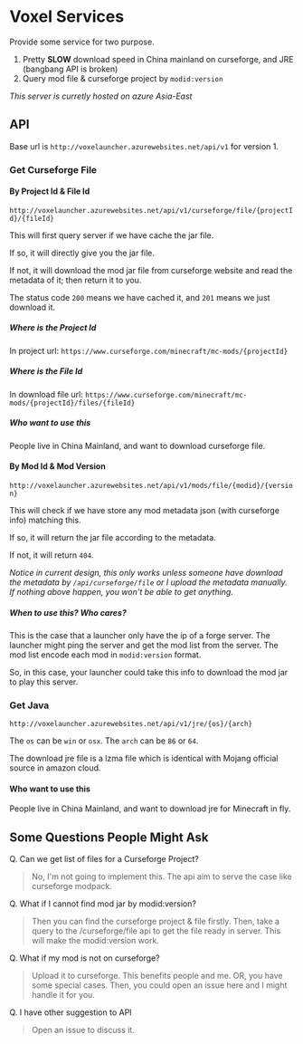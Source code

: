 # Voxel Services

Provide some service for two purpose.

1. Pretty **SLOW** download speed in China mainland on curseforge, and JRE (bangbang API is broken)
2. Query mod file & curseforge project by `modid:version`

*This server is curretly hosted on azure Asia-East*

## API

Base url is `http://voxelauncher.azurewebsites.net/api/v1` for version 1.

### Get Curseforge File

#### By Project Id & File Id

`http://voxelauncher.azurewebsites.net/api/v1/curseforge/file/{projectId}/{fileId}`

This will first query server if we have cache the jar file.

If so, it will directly give you the jar file.

If not, it will download the mod jar file from curseforge website and read the metadata of it; then return it to you.

The status code `200` means we have cached it, and `201` means we just download it. 

##### Where is the Project Id

In project url: `https://www.curseforge.com/minecraft/mc-mods/{projectId}`

##### Where is the File Id

In download file url: `https://www.curseforge.com/minecraft/mc-mods/{projectId}/files/{fileId}`

##### Who want to use this

People live in China Mainland, and want to download curseforge file.

#### By Mod Id & Mod Version

`http://voxelauncher.azurewebsites.net/api/v1/mods/file/{modid}/{version}`

This will check if we have store any mod metadata json (with curseforge info) matching this.

If so, it will return the jar file according to the metadata.

If not, it will return `404`.

*Notice in current design, this only works unless someone have download the metadata by `/api/curseforge/file` or I upload the metadata manually. If nothing above happen, you won't be able to get anything.*

##### When to use this? Who cares? 

This is the case that a launcher only have the ip of a forge server. The launcher might ping the server and get the mod list from the server. The mod list encode each mod in `modid:version` format.

So, in this case, your launcher could take this info to download the mod jar to play this server.

### Get Java 

`http://voxelauncher.azurewebsites.net/api/v1/jre/{os}/{arch}`

The `os` can be `win` or `osx`. The `arch` can be `86` or `64`.

The download jre file is a lzma file which is identical with Mojang official source in amazon cloud.

#### Who want to use this

People live in China Mainland, and want to download jre for Minecraft in fly.

## Some Questions People Might Ask

Q. Can we get list of files for a Curseforge Project?

> No, I'm not going to implement this. The api aim to serve the case like curseforge modpack. 

Q. What if I cannot find mod jar by modid:version?

> Then you can find the curseforge project & file firstly. Then, take a query to the /curseforge/file api to get the file ready in server. This will make the modid:version work. 

Q. What if my mod is not on curseforge?

> Upload it to curseforge. This benefits people and me. OR, you have some special cases. Then, you could open an issue here and I might handle it for you.

Q. I have other suggestion to API

> Open an issue to discuss it.

